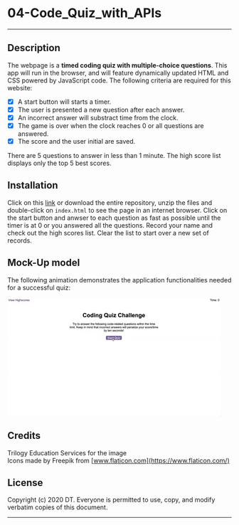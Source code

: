 # 04-Code_Quiz_with_APIs

---

## Description 
The webpage is a __timed coding quiz with multiple-choice questions__. This app will run in the browser, and will feature dynamically updated HTML and CSS powered by JavaScript code.
The following criteria are required for this website:
- [X] A start button will starts a timer.  
- [X] The user is presented a new question after each answer.  
- [X] An incorrect answer will substract time from the clock.  
- [X] The game is over when the clock reaches 0 or all questions are answered.  
- [X] The score and the user initial are saved.  

There are 5 questions to answer in less than 1 minute. The high score list displays only the top 5 best scores.  

## Installation

Click on this [link] or download the entire repository, unzip the files and double-click on `index.html` to see the page in an internet browser.
Click on the start button and anwser to each question as fast as possible until the timer is at 0 or you answered all the questions. Record your name and check out the high scores list. Clear the list to start over a new set of records.

## Mock-Up model

The following animation demonstrates the application functionalities needed for a successful quiz:

![code quiz](./assets/images/04-web-apis-homework-demo.gif)

## Credits

Trilogy Education Services for the image  
Icons made by Freepik from [www.flaticon.com](https://www.flaticon.com/)


## License

Copyright (c) 2020 DT. Everyone is permitted to use, copy, and modify verbatim copies of this document.

---
[link]: https://delph-sunny.github.io/04-Code_Quiz_with_APIs/
